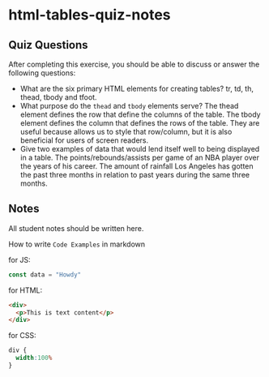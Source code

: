 # html-tables-quiz-notes

## Quiz Questions

After completing this exercise, you should be able to discuss or answer the following questions:

- What are the six primary HTML elements for creating tables?
tr, td, th, thead, tbody and tfoot.
- What purpose do the `thead` and `tbody` elements serve?
The thead element defines the row that define the columns of the table. The tbody element defines the column that defines the rows of the table. They are useful because allows us to style that row/column, but it is also beneficial for users of screen readers.
- Give two examples of data that would lend itself well to being displayed in a table.
The points/rebounds/assists per game of an NBA player over the years of his career.
The amount of rainfall Los Angeles has gotten the past three months in relation to past years during the same three months.
## Notes

All student notes should be written here.


How to write `Code Examples` in markdown

for JS:
```javascript
const data = "Howdy"
```

for HTML:
```html
<div>
  <p>This is text content</p>
</div>
```

for CSS:
```css
div {
  width:100%
}
```
